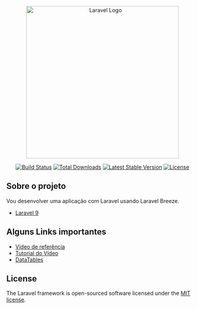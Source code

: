 <p align="center"><a href="https://laravel.com" target="_blank"><img src="https://raw.githubusercontent.com/laravel/art/master/logo-lockup/5%20SVG/2%20CMYK/1%20Full%20Color/laravel-logolockup-cmyk-red.svg" width="400" alt="Laravel Logo"></a></p>

<p align="center">
<a href="https://github.com/laravel/framework/actions"><img src="https://github.com/laravel/framework/workflows/tests/badge.svg" alt="Build Status"></a>
<a href="https://packagist.org/packages/laravel/framework"><img src="https://img.shields.io/packagist/dt/laravel/framework" alt="Total Downloads"></a>
<a href="https://packagist.org/packages/laravel/framework"><img src="https://img.shields.io/packagist/v/laravel/framework" alt="Latest Stable Version"></a>
<a href="https://packagist.org/packages/laravel/framework"><img src="https://img.shields.io/packagist/l/laravel/framework" alt="License"></a>
</p>

## Sobre o projeto

Vou desenvolver uma aplicação com Laravel usando Laravel Breeze.


- [Laravel 9](https://laravel.com/)

## Alguns Links importantes
- [Vídeo de referência](youtube.com/watch?v=BhWIZY_IBck)
- [Tutorial do Vídeo](https://tutorial101.blogspot.com/2023/01/laravel-9-datatables-date-range-filter.html)
- [DataTables](https://datatables.net/)

## License

The Laravel framework is open-sourced software licensed under the [MIT license](https://opensource.org/licenses/MIT).
